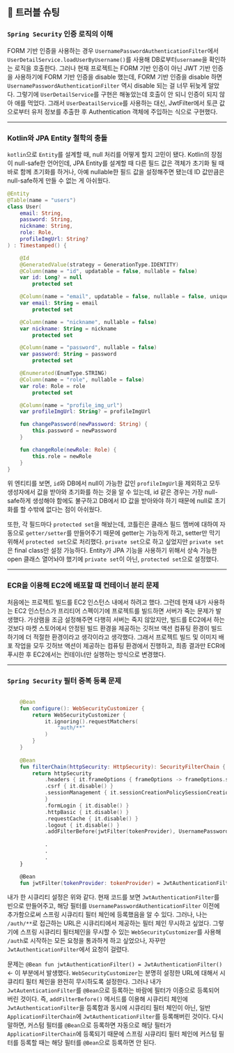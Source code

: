 ## 🐛 트러블 슈팅

### `Spring Security` 인증 로직의 이해
FORM 기반 인증을 사용하는 경우 `UsernamePasswordAuthenticationFilter`에서 `UserDetailService.loadUserByUsername()`를 사용해 DB로부터`username`을 확인하는 로직을 호출한다. 그러나 현재 프로젝트는 FORM 기반 인증이 아닌 JWT 기반 인증을 사용하기에 FORM 기반 인증을 disable 했는데, FORM 기반 인증을 disable 하면 `UsernamePasswordAuthenticationFilter` 역시 disable 되는 걸 너무 뒤늦게 알았다. 그렇기에 `UserDetailService`를 구현은 해놓았는데 호출이 안 되니 인증이 되지 않아 애를 먹었다. 그래서 `UserDeatailService`를 사용하는 대신, JwtFilter에서 토큰 값으로부터 유저 정보를 추출한 후 Authentication 객체에 주입하는 식으로 구현했다.

---

### Kotlin와 JPA Entity 철학의 충돌
`kotlin`으로 `Entity`를 설계할 때, null 처리를 어떻게 할지 고민이 됐다. Kotlin의 장점이 null-safe한 언어인데, JPA Entity를 설계할 때 다른 필드 값은 객체가 초기화 될 때 바로 함께 초기화를 하거나, 아예 nullable한 필드 값을 설정해주면 됐는데 ID 값만큼은 null-safe하게 만들 수 없는 게 아쉬웠다.
```kotlin
@Entity
@Table(name = "users")
class User(
    email: String,
    password: String,
    nickname: String,
    role: Role,
    profileImgUrl: String?
) : Timestamped() {

    @Id
    @GeneratedValue(strategy = GenerationType.IDENTITY)
    @Column(name = "id", updatable = false, nullable = false)
    var id: Long? = null
        protected set

    @Column(name = "email", updatable = false, nullable = false, unique = true)
    var email: String = email
        protected set

    @Column(name = "nickname", nullable = false)
    var nickname: String = nickname
        protected set

    @Column(name = "password", nullable = false)
    var password: String = password
        protected set

    @Enumerated(EnumType.STRING)
    @Column(name = "role", nullable = false)
    var role: Role = role
        protected set

    @Column(name = "profile_img_url")
    var profileImgUrl: String? = profileImgUrl

    fun changePassword(newPassword: String) {
        this.password = newPassword
    }

    fun changeRole(newRole: Role) {
        this.role = newRole
    }
}
```

위 엔티티를 보면, `id`와 DB에서 null이 가능한 값인 `profileImgUrl`을 제외하고 모두 생성자에서 값을 받아와 초기화를 하는 것을 알 수 있는데, id 같은 경우는 가장 null-safe하게 생성해야 함에도 불구하고 DB에서 ID 값을 받아와야 하기 때문에 null로 초기화를 할 수밖에 없다는 점이 아쉬웠다.

또한, 각 필드마다 `protected set`을 해놨는데, 코틀린은 클래스 필드 멤버에 대하여 자동으로 `getter/setter`를 만들어주기 때문에 getter는 가능하게 하고, setter만 막기 위해서 `protected set`으로 처리했다. `private set`으로 하고 싶었지만 `private set`은 final class만 설정 가능하다. Entity가 JPA 기능을 사용하기 위해서 상속 가능한 open 클래스 열어놔야 했기에 `private set`이 아닌, `protected set`으로 설정했다.

---

### ECR을 이용해 EC2에 배포할 때 컨테이너 분리 문제
처음에는 프로젝트 빌드를 EC2 인스턴스 내에서 하려고 했다. 그런데 현재 내가 사용하는 EC2 인스턴스가 프리티어 스펙이기에 프로젝트를 빌드하면 서버가 죽는 문제가 발생했다. 가상램을 조금 설정해주면 다행히 서버는 죽지 않았지만, 빌드를 EC2에서 하는 것보다 마켓 스토어에서 안정된 빌드 환경을 제공하는 깃허브 액션 컴퓨팅 환경이 빌드하기에 더 적절한 환경이라고 생각이라고 생각했다. 그래서 프로젝트 빌드 및 이미지 배포 작업을 모두 깃허브 액션이 제공하는 컴퓨팅 환경에서 진행하고, 최종 결과만 ECR에 푸시한 후 EC2에서는 컨테이너만 실행하는 방식으로 변경했다.

---

### `Spring Security` 필터 중복 등록 문제

```kotlin
	
    @Bean
    fun configure(): WebSecurityCustomizer {
        return WebSecurityCustomizer {
            it.ignoring().requestMatchers(
                "auth/**"
            )
        }
    }
    
    @Bean
    fun filterChain(httpSecurity: HttpSecurity): SecurityFilterChain {
        return httpSecurity
            .headers { it.frameOptions { frameOptions -> frameOptions.sameOrigin() } }
            .csrf { it.disable() }
            .sessionManagement { it.sessionCreationPolicySessionCreationPolicy.STATELESS)
            } 
            .formLogin { it.disable() }
            .httpBasic { it.disable() }
            .requestCache { it.disable() } 
            .logout { it.disable() }
            .addFilterBefore(jwtFilter(tokenProvider), UsernamePasswordAuthenticationFilter::class.java)
            
            .
            .
            .
    }

    @Bean
    fun jwtFilter(tokenProvider: tokenProvider) = JwtAuthenticationFilter(tokenProvider)

```

내가 한 시큐리티 설정은 위와 같다. 현재 코드를 보면 `JwtAuthenticationFilter`를 빈으로 만들어주고, 해당 필터를 `UsernamePasswordAuthenticationFilter` 이전에 추가함으로써 스프링 시큐리티 필터 체인에 등록했음을 알 수 있다. 그러나, 나는 `/auth/**`로 접근하는 URL은 시큐리티에서 제공하는 필터 체인 무시하고 싶었다. 그렇기에 스프링 시큐리티 필터체인을 무시할 수 있는 `WebSecurityCustomizer`를 사용해 `/auth`로 시작하는 모든 요청을 통과하게 하고 싶었으나, 자꾸만 `JwtAuthenticationFilter`에서 요청이 걸렸다.

문제는 `@Bean fun jwtAuthenticationFilter() = JwtAuthenticationFilter()` <- 이 부분에서 발생했다. `WebSecurityCustomizer`는 분명히 설정한 URL에 대해서 시큐리티 필터 체인을 완전히 무시하도록 설정한다. 그러나 내가 `JwtAutenticationFilter`를 `@Bean`으로 등록하는 바람에 필터가 이중으로 등록되어 버린 것이다. 즉, `addFilterBefore()` 메서드를 이용해 시큐리티 체인에 `JwtAuthenticationFilter`을 등록함과 동시에 시큐리티 필터 체인이 아닌, 일반 `ApplicationFilterChain`에 `JwtAuthenticationFilter`를 등록해버린 것이다. 다시 말하면, 커스텀 필터를 `@Bean`으로 등록하면 자동으로 해당 필터가 `ApplicationFilterChain`에 등록되기 때문에 스프링 시큐리티 필터 체인에 커스텀 필터를 등록할 때는 해당 필터를 `@Bean`으로 등록하면 안 된다.
